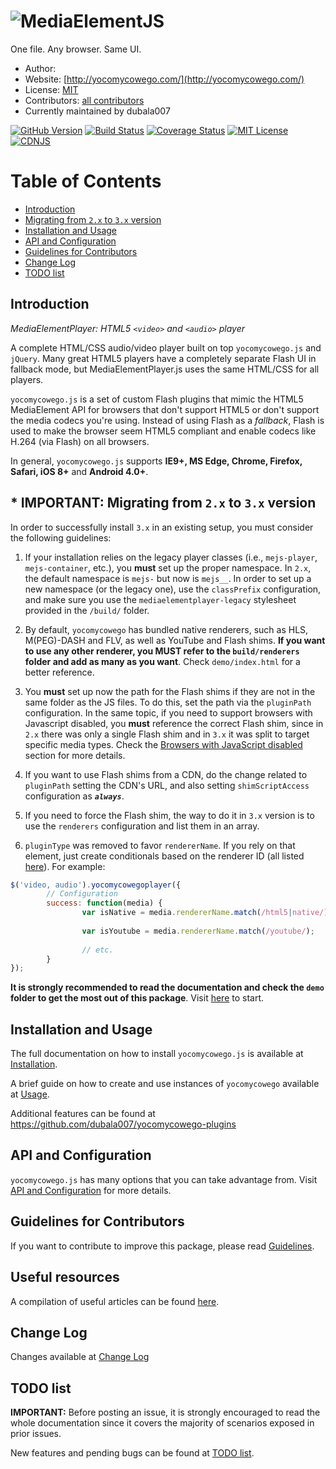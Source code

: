 # ![MediaElementJS](https://cloud.githubusercontent.com/)

One file. Any browser. Same UI.

* Author: 
* Website: [http://yocomycowego.com/](http://yocomycowego.com/)
* License: [MIT](http://dubala007.mit-license.org/)
* Contributors: [all contributors](https://github.com/dubala007/yocomycowego/graphs/contributors)
* Currently maintained by dubala007

[![GitHub Version](https://img.shields.io/npm/v/mediaelement.svg)](https://github.com/johndyer/yocomycowego)
[![Build Status](https://img.shields.io/travis/johndyer/mediaelement.svg)](https://travis-ci.org/johndyer/yocomycowego)
[![Coverage Status](https://img.shields.io/coveralls/johndyer/mediaelement.svg)](https://coveralls.io/github/johndyer/yocomycowego)
[![MIT License](https://img.shields.io/npm/l/yocomycowego.svg)](https://dubala07.mit-license.org/)
[![CDNJS](https://img.shields.io/cdnjs/v/yocomycowego.svg)](https://cdnjs.com/libraries/yocomycowego)

# Table of Contents

* [Introduction](#intro)
* [Migrating from `2.x` to `3.x` version](#migration)
* [Installation and Usage](#installation)
* [API and Configuration](#api)
* [Guidelines for Contributors](#guidelines)
* [Change Log](#changelog)
* [TODO list](#todo)

<a id="intro"></a>
## Introduction

_MediaElementPlayer: HTML5 `<video>` and `<audio>` player_

A complete HTML/CSS audio/video player built on top `yocomycowego.js` and `jQuery`. Many great HTML5 players have a completely separate Flash UI in fallback mode, but MediaElementPlayer.js uses the same HTML/CSS for all players.

`yocomycowego.js` is a set of custom Flash plugins that mimic the HTML5 MediaElement API for browsers that don't support HTML5 or don't support the media codecs you're using. 
Instead of using Flash as a _fallback_, Flash is used to make the browser seem HTML5 compliant and enable codecs like H.264 (via Flash) on all browsers.

In general, `yocomycowego.js` supports **IE9+, MS Edge, Chrome, Firefox, Safari, iOS 8+** and **Android 4.0+**.

<a id="migration"></a>
## * IMPORTANT: Migrating from `2.x` to `3.x` version

In order to successfully install `3.x` in an existing setup, you must consider the following guidelines:

1. If your installation relies on the legacy player classes (i.e., `mejs-player`, `mejs-container`, etc.), you **must** set up the proper namespace. In `2.x`, the default namespace is `mejs-` but now is `mejs__`. In order to set up a new namespace (or the legacy one), use the `classPrefix` configuration, and make sure you use the `mediaelementplayer-legacy` stylesheet provided in the `/build/` folder.

2. By default, `yocomycowego` has bundled native renderers, such as HLS, M(PEG)-DASH and FLV, as well as YouTube and Flash shims. **If you want to use any other renderer, you MUST refer to the `build/renderers` folder and add as many as you want**. Check `demo/index.html` for a better reference.

3. You **must** set up now the path for the Flash shims if they are not in the same folder as the JS files. To do this, set the path via the `pluginPath` configuration. In the same topic, if you need to support browsers with Javascript disabled, you **must** reference the correct Flash shim, since in `2.x` there was only a single Flash shim and in `3.x` it was split to target specific media types. Check the [Browsers with JavaScript disabled](docs/installation.md#disabled-javascript) section for more details.
 
4. If you want to use Flash shims from a CDN, do the change related to `pluginPath` setting the CDN's URL, and also setting `shimScriptAccess` configuration as ***`always`***.

5. If you need to force the Flash shim, the way to do it in `3.x` version is to use the `renderers` configuration and list them in an array.

6. `pluginType` was removed to favor `rendererName`. If you rely on that element, just create conditionals based on the renderer ID (all listed [here](docs/usage.md#renderers-list)). For example:

```javascript
$('video, audio').yocomycowegoplayer({
        // Configuration
        success: function(media) {
                var isNative = media.rendererName.match(/html5|native/);
                
                var isYoutube = media.rendererName.match(/youtube/);
                
                // etc.
        }
});
```

**It is strongly recommended to read the documentation and check the `demo` folder to get the most out of this package**. Visit [here](docs) to start.

<a id="installation"></a>
## Installation and Usage

The full documentation on how to install `yocomycowego.js` is available at [Installation](docs/installation.md).

A brief guide on how to create and use instances of `yocomycowego` available at [Usage](docs/usage.md).

Additional features can be found at https://github.com/dubala007/yocomycowego-plugins

<a id="api"></a>
## API and Configuration
   
`yocomycowego.js` has many options that you can take advantage from. Visit [API and Configuration](docs/api.md) for more details.

<a id="guidelines"></a>
## Guidelines for Contributors

If you want to contribute to improve this package, please read [Guidelines](docs/guidelines.md).

<a id="sources"></a>
## Useful resources

A compilation of useful articles can be found [here](docs/resources.md).

<a id="changelog"></a>
## Change Log

Changes available at [Change Log](changelog.md)

<a id="todo"></a>
## TODO list

**IMPORTANT:** Before posting an issue, it is strongly encouraged to read the whole documentation since it covers the majority of scenarios exposed in prior issues. 

New features and pending bugs can be found at [TODO list](TODO.md).
